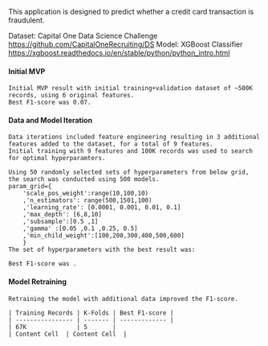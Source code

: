 This application is designed to predict whether a credit card transaction is fraudulent.

Dataset: Capital One Data Science Challenge https://github.com/CapitalOneRecruiting/DS
Model: XGBoost Classifier https://xgboost.readthedocs.io/en/stable/python/python_intro.html

#### Initial MVP
```
Initial MVP result with initial training+validation dataset of ~500K records, using 6 original features.
Best F1-score was 0.07.
```
#### Data and Model Iteration
```
Data iterations included feature engineering resulting in 3 additional features added to the dataset, for a total of 9 features.
Initial training with 9 features and 100K records was used to search for optimal hyperparamters.

Using 50 randomly selected sets of hyperparameters from below grid, the search was conducted using 500 models.
param_grid={
    'scale_pos_weight':range(10,100,10)
    ,'n_estimators': range(500,1501,100)
    ,'learning_rate': [0.0001, 0.001, 0.01, 0.1]
    ,'max_depth': [6,8,10]
    ,'subsample':[0.5 ,1]
    ,'gamma' :[0.05 ,0.1 ,0.25, 0.5]
    ,'min_child_weight':[100,200,300,400,500,600]
    }
The set of hyperparameters with the best result was:

Best F1-score was .
```
#### Model Retraining
```
Retraining the model with additional data improved the F1-score.

| Training Records | K-Folds | Best F1-score |
| ---------------- | ------- | ------------- |
| 67K              | 5       |
| Content Cell  | Content Cell  |

```
